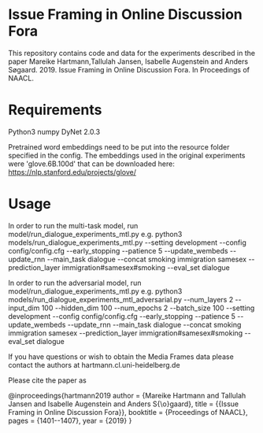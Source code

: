 # Issue Framing in Online Discussion Fora

This repository contains code and data for the experiments described in the paper 
Mareike Hartmann,Tallulah Jansen, Isabelle Augenstein and Anders Søgaard. 2019. Issue Framing in Online Discussion Fora. In Proceedings of NAACL.

# Requirements
Python3
numpy
DyNet 2.0.3

Pretrained word embeddings need to be put into the resource folder specified in the config. The embeddings used in the original experiments were 'glove.6B.100d' that can be downloaded here: https://nlp.stanford.edu/projects/glove/

# Usage


In order to run the multi-task model, run model/run_dialogue_experiments_mtl.py
e.g. python3 models/run_dialogue_experiments_mtl.py --setting development --config config/config.cfg --early_stopping --patience 5 --update_wembeds --update_rnn --main_task dialogue --concat smoking immigration samesex --prediction_layer immigration#samesex#smoking --eval_set dialogue

In order to run the adversarial model, run model/run_dialogue_experiments_mtl.py
e.g. python3 models/run_dialogue_experiments_mtl_adversarial.py --num_layers 2 --input_dim 100 --hidden_dim 100 --num_epochs 2 --batch_size 100 --setting development --config config/config.cfg --early_stopping --patience 5 --update_wembeds --update_rnn --main_task dialogue --concat smoking immigration samesex --prediction_layer immigration#samesex#smoking --eval_set dialogue



If you have questions or wish to obtain the Media Frames data please contact the authors at hartmann.cl.uni-heidelberg.de

Please cite the paper as

@inproceedings{hartmann2019
  author    = {Mareike Hartmann and
               Tallulah Jansen and
               Isabelle Augenstein and
               Anders S{\o}gaard},
  title     = {{Issue Framing in Online Discussion Fora}},
  booktitle   = {Proceedings of NAACL},
  pages    = {1401--1407},
  year      = {2019}
}


